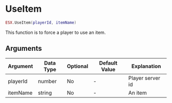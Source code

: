# UseItem

```lua
ESX.UseItem(playerId, itemName)
```

This function is to force a player to use an item.

## Arguments

| Argument | Data Type | Optional | Default Value | Explanation      |
|----------|-----------|----------|---------------|------------------|
| playerId | number    | No       | -             | Player server id |
| itemName | string    | No       | -             | An item          |
